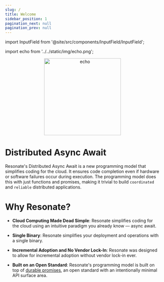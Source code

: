 ```yaml
---
slug: /
title: Welcome
sidebar_position: 1
pagination_next: null
pagination_prev: null
---
```


import InputField from '@site/src/components/InputField/InputField';

import echo from '../../static/img/echo.png';

<center>
<img src={echo} alt="echo" width="250" /> 
</center>

<InputField />

# Distributed Async Await

Resonate's Distributed Async Await is a new programming model that simplifies coding for the cloud. It ensures code completion even if hardware or software failures occur during execution. The programming model does this with just functions and promises, making it trivial to build `coordinated` and `reliable` distributed applications.

# Why Resonate?

- **Cloud Computing Made Dead Simple**: Resonate simplifies coding for the cloud using an intuitive paradigm you already know — async await.

- **Single Binary**: Resonate simplifies your deployment and operations with a single binary.

- **Incremental Adoption and No Vendor Lock-In**: Resonate was designed to allow for incremental adoption without vendor lock-in ever.

- **Built on an Open Standard**: Resonate's programming model is built on top of [durable promises](https://github.com/resonatehq/durable-promise-specification), an open standard with an intentionally minimal API surface area.
